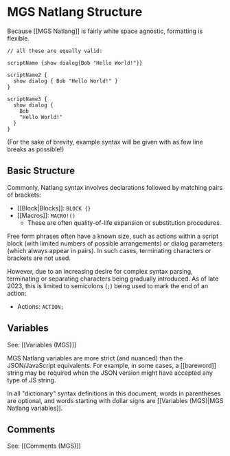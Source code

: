# MGS Natlang Structure

Because [[MGS Natlang]] is fairly white space agnostic, formatting is flexible.

```mgs
// all these are equally valid:

scriptName {show dialog{Bob "Hello World!"}}

scriptName2 {
  show dialog { Bob "Hello World!" }
}

scriptName3 {
  show dialog {
    Bob
    "Hello World!"
  }
}
```

(For the sake of brevity, example syntax will be given with as few line breaks as possible!)

## Basic Structure

Commonly, Natlang syntax involves declarations followed by matching pairs of brackets:

- [[Block|Blocks]]: `BLOCK {}`
- [[Macros]]: `MACRO!()`
	- These are often quality-of-life expansion or substitution procedures.

Free form phrases often have a known size, such as actions within a script block (with limited numbers of possible arrangements) or dialog parameters (which always appear in pairs). In such cases, terminating characters or brackets are not used.

However, due to an increasing desire for complex syntax parsing, terminating or separating characters being gradually introduced. As of late 2023, this is limited to semicolons (`;`) being used to mark the end of an action:

- Actions: `ACTION;`

## Variables

See: [[Variables (MGS)]]

MGS Natlang variables are more strict (and nuanced) than the JSON/JavaScript equivalents. For example, in some cases, a [[bareword]] string may be required when the JSON version might have accepted any type of JS string.

In all "dictionary" syntax definitions in this document, words in parentheses are optional, and words starting with dollar signs are [[Variables (MGS)|MGS Natlang variables]].

## Comments

See: [[Comments (MGS)]]
